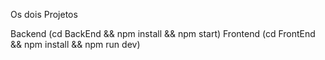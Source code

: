 Os dois Projetos

Backend (cd BackEnd && npm install && npm start)
Frontend (cd FrontEnd && npm install && npm run dev)